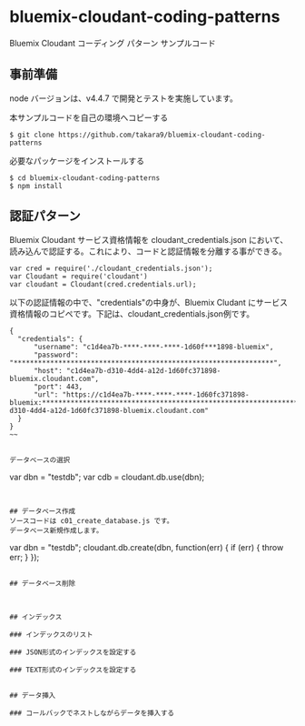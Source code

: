 # bluemix-cloudant-coding-patterns
Bluemix Cloudant コーディング パターン サンプルコード


## 事前準備

node バージョンは、v4.4.7 で開発とテストを実施しています。

本サンプルコードを自己の環境へコピーする

~~~
$ git clone https://github.com/takara9/bluemix-cloudant-coding-patterns
~~~

必要なパッケージをインストールする

~~~
$ cd bluemix-cloudant-coding-patterns
$ npm install
~~~

## 認証パターン

Bluemix Cloudant サービス資格情報を cloudant_credentials.json において、読み込んで認証する。これにより、コードと認証情報を分離する事ができる。

~~~
var cred = require('./cloudant_credentials.json');
var Cloudant = require('cloudant')
var cloudant = Cloudant(cred.credentials.url);
~~~

以下の認証情報の中で、"credentials"の中身が、Bluemix Cludant にサービス資格情報のコピペです。下記は、cloudant_credentials.json例です。

~~~
{
  "credentials": {
      "username": "c1d4ea7b-****-****-****-1d60f***1898-bluemix",
      "password": "****************************************************************",
      "host": "c1d4ea7b-d310-4dd4-a12d-1d60fc371898-bluemix.cloudant.com",
      "port": 443,
      "url": "https://c1d4ea7b-****-****-****-1d60fc371898-bluemix:****************************************************************@c1d4ea7b-d310-4dd4-a12d-1d60fc371898-bluemix.cloudant.com"
  }
}
~~


データベースの選択

~~~
var dbn = "testdb";
var cdb = cloudant.db.use(dbn);
~~~


## データベース作成
ソースコードは c01_create_database.js です。
データベース新規作成します。

~~~
var dbn = "testdb";
cloudant.db.create(dbn, function(err) {
    if (err) {
	throw err;
    }
});
~~~

## データベース削除



## インデックス

### インデックスのリスト

### JSON形式のインデックスを設定する

### TEXT形式のインデックスを設定する


## データ挿入

### コールバックでネストしながらデータを挿入する



